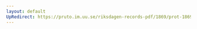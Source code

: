```yaml
---
layout: default
UpRedirect: https://pruto.im.uu.se/riksdagen-records-pdf/1869/prot-1869--fk--128.pdf
---
```

